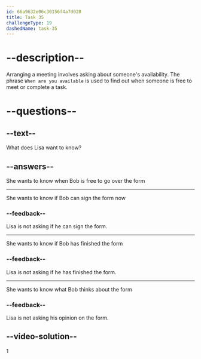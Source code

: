 ```yaml
---
id: 66a9632e06c30156f4a7d028
title: Task 35
challengeType: 19
dashedName: task-35
---
```

<!--
AUDIO REFERENCE:
Lisa: When are you available to go over the form?
-->

# --description--

Arranging a meeting involves asking about someone's availability. The phrase `When are you available` is used to find out when someone is free to meet or complete a task.

# --questions--

## --text--

What does Lisa want to know?

## --answers--

She wants to know when Bob is free to go over the form

---

She wants to know if Bob can sign the form now

### --feedback--

Lisa is not asking if he can sign the form.

---

She wants to know if Bob has finished the form

### --feedback--

Lisa is not asking if he has finished the form.

---

She wants to know what Bob thinks about the form

### --feedback--

Lisa is not asking his opinion on the form.

## --video-solution--

1
